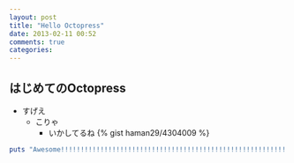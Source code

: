 ```yaml
---
layout: post
title: "Hello Octopress"
date: 2013-02-11 00:52
comments: true
categories:
---
```


## はじめてのOctopress
* すげえ
    * こりゃ
        * いかしてるね
{% gist haman29/4304009 %}

```ruby
puts "Awesome!!!!!!!!!!!!!!!!!!!!!!!!!!!!!!!!!!!!!!!!!!!!!!!!!!!!!!!!!!" unless lame
```
